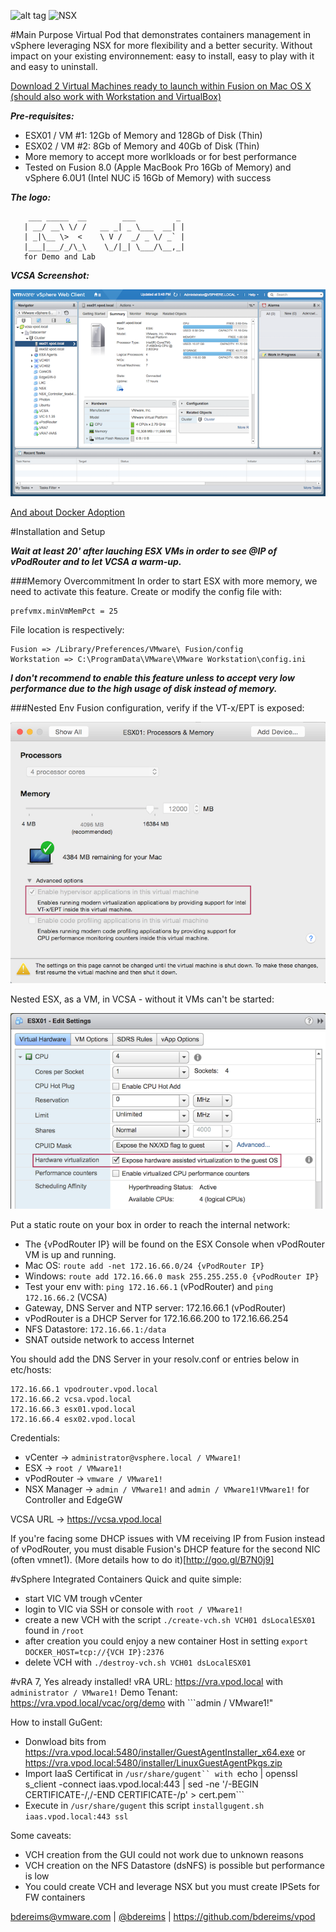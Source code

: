 ![alt tag](http://blogs.vmware.com/vmworld/files/2015/08/CNA_logo-300x203.png) ![NSX](http://vlenzker.net/wp-content/uploads/2015/10/NSX.png)

#Main Purpose
Virtual Pod that demonstrates containers management in vSphere leveraging NSX for more flexibility and a better security.
Without impact on your existing environnement: easy to install, easy to play with it and easy to uninstall.

[Download 2 Virtual Machines ready to launch within Fusion on Mac OS X (should also work with Workstation and VirtualBox)](https://blue-tale.mooo.com/owncloud/index.php/s/B6xnqb2lDqVoc5p)

***Pre-requisites:***
- ESX01 / VM #1: 12Gb of Memory and 128Gb of Disk (Thin)
- ESX02 / VM #2: 8Gb of Memory and 40Gb of Disk (Thin)
- More memory to accept more worlkloads or for best performance
- Tested on Fusion 8.0 (Apple MacBook Pro 16Gb of Memory) and vSphere 6.0U1 (Intel NUC i5 16Gb of Memory) with success


***The logo:***
```
    ___ _____  __        ___         _    
   | __/ __\ \/ /   __ _| _ \___  __| |   
   | _|\__ \>  <    \ V /  _/ _ \/ _` |   
   |___|___/_/\_\    \_/|_| \___/\__,_|   
   for Demo and Lab         
```                                         


***VCSA Screenshot:***

![VCSA Screenshot](https://github.com/bdereims/vpod/blob/master/docs/VCSA%20vPod.png)

[And about Docker Adoption](https://www.datadoghq.com/docker-adoption/?utm_medium=social&utm_source=googleplus&utm_campaign=docker-2681022)

#Installation and Setup

***Wait at least 20' after lauching ESX VMs in order to see @IP of vPodRouter and to let VCSA a warm-up.***

###Memory Overcommitment
In order to start ESX with more memory, we need to activate this feature.
Create or modify the config file with:
```
prefvmx.minVmMemPct = 25
```

File location is respectively:
```
Fusion => /Library/Preferences/VMware\ Fusion/config
Workstation => C:\ProgramData\VMware\VMware Workstation\config.ini
```

***I don't recommend to enable this feature unless to accept very low performance due to the high usage of disk instead of memory.***
 
###Nested Env
Fusion configuration, verify if the VT-x/EPT is exposed:

![Fusion Configurqtion](https://github.com/bdereims/vpod/blob/master/docs/VT-x%20EPT%20Fusion.png)

Nested ESX, as a VM, in VCSA - without it VMs can't be started:

![ESX Configuration](https://github.com/bdereims/vpod/blob/master/docs/Expose%20Hardware%20Nested%20ESX.png)

Put a static route on your box in order to reach the internal network:
- The {vPodRouter IP} will be found on the ESX Console when vPodRouter VM is up and running.
- Mac OS: ```route add -net 172.16.66.0/24 {vPodRouter IP}```
- Windows: ```route add 172.16.66.0 mask 255.255.255.0 {vPodRouter IP}```
- Test your env with: ```ping 172.16.66.1``` (vPodRouter) and ```ping 172.16.66.2``` (VCSA)
- Gateway, DNS Server and NTP server: 172.16.66.1 (vPodRouter)
- vPodRouter is a DHCP Server for 172.16.66.200 to 172.16.66.254
- NFS Datastore: ```172.16.66.1:/data```
- SNAT outside network to access Internet
                
You should add the DNS Server in your resolv.conf or entries below in etc/hosts:
```
172.16.66.1 vpodrouter.vpod.local
172.16.66.2 vcsa.vpod.local
172.16.66.3 esx01.vpod.local
172.16.66.4 esx02.vpod.local
```

Credentials:
- vCenter -> ```administrator@vsphere.local / VMware1!```
- ESX -> ```root / VMware1!```
- vPodRouter -> ```vmware / VMware1!```
- NSX Manager -> ```admin / VMware1!``` and ```admin / VMware1!VMware1!``` for Controller and EdgeGW

VCSA URL -> https://vcsa.vpod.local

If you're facing some DHCP issues with VM receiving IP from Fusion instead
of vPodRouter, you must disable Fusion's DHCP feature for the second NIC (often vmnet1).
(More details how to do it)[http://goo.gl/B7N0j9]

#vSphere Integrated Containers
Quick and quite simple:
- start VIC VM trough vCenter
- login to VIC via SSH or console with ```root / VMware1!```
- create a new VCH with the script ```./create-vch.sh VCH01 dsLocalESX01``` found in ```/root```
- after creation you could enjoy a new container Host in setting ```export DOCKER_HOST=tcp://{VCH IP}:2376```
- delete VCH with ```./destroy-vch.sh VCH01 dsLocalESX01```

#vRA 7, Yes already installed!
vRA URL: https://vra.vpod.local with ```administrator / VMware1!```
Demo Tenant: https://vra.vpod.local/vcac/org/demo with ```admin / VMware1!"

How to install GuGent:
- Donwload bits from https://vra.vpod.local:5480/installer/GuestAgentInstaller_x64.exe or https://vra.vpod.local:5480/installer/LinuxGuestAgentPkgs.zip
- Import IaaS Certificat in ```/usr/share/gugent`` with ```echo | openssl s_client -connect iaas.vpod.local:443 | sed -ne '/-BEGIN CERTIFICATE-/,/-END CERTIFICATE-/p' > cert.pem```
- Execute in ```/usr/share/gugent``` this script ```installgugent.sh iaas.vpod.local:443 ssl```

Some caveats:
- VCH creation from the GUI could not work due to unknown reasons
- VCH creation on the NFS Datastore (dsNFS) is possible but performance is low
- You could create VCH and leverage NSX but you must create IPSets for FW containers


bdereims@vmware.com | [@bdereims](https://twitter.com/bdereims) | https://github.com/bdereims/vpod

